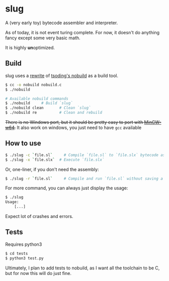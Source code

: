 # slug
A (very early toy) bytecode assembler and interpreter.

As of today, it is not event turing complete.
For now, it doesn't do anything fancy except some very basic math.

It is highly **un**optimized.

## Build
slug uses a [rewrite](https://github.com/tsoding/musializer/blob/master/src/nob.h) of [tsoding's nobuild](https://github.com/tsoding/nobuild) as a build tool. 
```sh
$ cc -o nobuild nobuild.c
$ ./nobuild     
```
```sh
# Available nobuild commands
$ ./nobuild		# Build `slug`
$ ./nobuild clean   	# Clean `slug`
$ ./nobuild re      	# Clean and rebuild
```
~~There is no Windows port, but it should be pretty easy to port with [MinGW-w64](https://www.mingw-w64.org/).~~
It also work on windows, you just need to have `gcc` available

## How to use
```sh
$ ./slug -c `file.sl`     # Compile `file.sl` to `file.slx` bytecode assembly
$ ./slug -x `file.slx`	# Execute `file.slx`
```
Or, one-liner, if you don't need the assembly:
```sh
$ ./slug -r `file.sl`     # Compile and run `file.sl` without saving a bytecode assembly file
```
For more command, you can always just display the usage:
```sh
$ ./slug
Usage:
    [...]
```

Expect lot of crashes and errors.

## Tests
Requires python3
```sh
$ cd tests
$ python3 test.py
```
Ultimately, I plan to add tests to nobuild, as I want all the toolchain to be C, but for now this will do just fine.